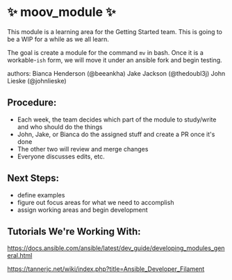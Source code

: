 # :sparkles: moov_module :sparkles:

This module is a learning area for the Getting Started team. This is going to be a WIP for a while as we all learn.

The goal is create a module for the command `mv` in bash. Once it is a workable-`ish` form, we will move it under an ansible fork and begin testing.

authors:
Bianca Henderson (@beeankha)
Jake Jackson (@thedoubl3j)
John Lieske (@johnlieske)


## Procedure:

* Each week, the team decides which part of the module to study/write and who should do the things
* John, Jake, or Bianca do the assigned stuff and create a PR once it's done
* The other two will review and merge changes
* Everyone discusses edits, etc.


## Next Steps:

* define examples
* figure out focus areas for what we need to accomplish
* assign working areas and begin development


## Tutorials We're Working With:

https://docs.ansible.com/ansible/latest/dev_guide/developing_modules_general.html

https://tannerjc.net/wiki/index.php?title=Ansible_Developer_Filament
